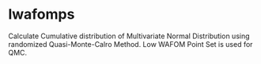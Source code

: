 # lwafomps
Calculate Cumulative distribution of Multivariate Normal Distribution using randomized Quasi-Monte-Calro Method. Low WAFOM Point Set is used for QMC.
